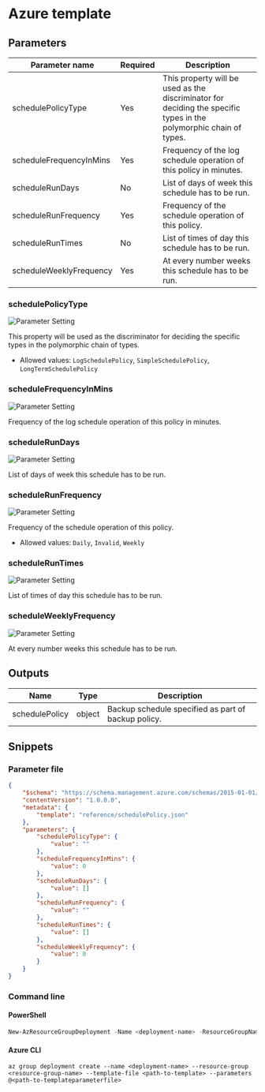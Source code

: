# Azure template

## Parameters

Parameter name | Required | Description
-------------- | -------- | -----------
schedulePolicyType | Yes      | This property will be used as the discriminator for deciding the specific types in the polymorphic chain of types.
scheduleFrequencyInMins | Yes      | Frequency of the log schedule operation of this policy in minutes.
scheduleRunDays | No       | List of days of week this schedule has to be run.
scheduleRunFrequency | Yes      | Frequency of the schedule operation of this policy.
scheduleRunTimes | No       | List of times of day this schedule has to be run.
scheduleWeeklyFrequency | Yes      | At every number weeks this schedule has to be run.

### schedulePolicyType

![Parameter Setting](https://img.shields.io/badge/parameter-required-orange?style=flat-square)

This property will be used as the discriminator for deciding the specific types in the polymorphic chain of types.

- Allowed values: `LogSchedulePolicy`, `SimpleSchedulePolicy`, `LongTermSchedulePolicy`

### scheduleFrequencyInMins

![Parameter Setting](https://img.shields.io/badge/parameter-required-orange?style=flat-square)

Frequency of the log schedule operation of this policy in minutes.

### scheduleRunDays

![Parameter Setting](https://img.shields.io/badge/parameter-optional-green?style=flat-square)

List of days of week this schedule has to be run.

### scheduleRunFrequency

![Parameter Setting](https://img.shields.io/badge/parameter-required-orange?style=flat-square)

Frequency of the schedule operation of this policy.

- Allowed values: `Daily`, `Invalid`, `Weekly`

### scheduleRunTimes

![Parameter Setting](https://img.shields.io/badge/parameter-optional-green?style=flat-square)

List of times of day this schedule has to be run.

### scheduleWeeklyFrequency

![Parameter Setting](https://img.shields.io/badge/parameter-required-orange?style=flat-square)

At every number weeks this schedule has to be run.

## Outputs

Name | Type | Description
---- | ---- | -----------
schedulePolicy | object | Backup schedule specified as part of backup policy.

## Snippets

### Parameter file

```json
{
    "$schema": "https://schema.management.azure.com/schemas/2015-01-01/deploymentParameters.json#",
    "contentVersion": "1.0.0.0",
    "metadata": {
        "template": "reference/schedulePolicy.json"
    },
    "parameters": {
        "schedulePolicyType": {
            "value": ""
        },
        "scheduleFrequencyInMins": {
            "value": 0
        },
        "scheduleRunDays": {
            "value": []
        },
        "scheduleRunFrequency": {
            "value": ""
        },
        "scheduleRunTimes": {
            "value": []
        },
        "scheduleWeeklyFrequency": {
            "value": 0
        }
    }
}
```

### Command line

#### PowerShell

```powershell
New-AzResourceGroupDeployment -Name <deployment-name> -ResourceGroupName <resource-group-name> -TemplateFile <path-to-template> -TemplateParameterFile <path-to-templateparameter>
```

#### Azure CLI

```text
az group deployment create --name <deployment-name> --resource-group <resource-group-name> --template-file <path-to-template> --parameters @<path-to-templateparameterfile>
```
